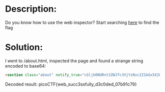 # Description:
Do you know how to use the web inspector?
Start searching [here](http://titan.picoctf.net:58480/) to find the flag

# Solution:
I went to /about.html, inspected the page and found a strange string encoded to base64:
```html
<section class="about" notify_true="cGljb0NURnt3ZWJfc3VjYzNzc2Z1bGx5X2QzYzBkZWRfMDdiOTFjNzl9">
```
Decoded result: picoCTF{web_succ3ssfully_d3c0ded_07b91c79}
